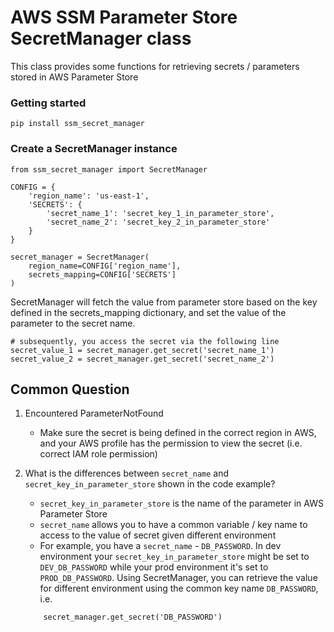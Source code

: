 # AWS SSM Parameter Store SecretManager class

This class provides some functions for retrieving secrets / parameters stored in AWS Parameter Store

### Getting started
```
pip install ssm_secret_manager
```

### Create a SecretManager instance
```
from ssm_secret_manager import SecretManager

CONFIG = {
    'region_name': 'us-east-1',
    'SECRETS': {
        'secret_name_1': 'secret_key_1_in_parameter_store',
        'secret_name_2': 'secret_key_2_in_parameter_store'
    }
}

secret_manager = SecretManager(
    region_name=CONFIG['region_name'],
    secrets_mapping=CONFIG['SECRETS']
)
```

SecretManager will fetch the value from parameter store based on the key defined in the secrets_mapping dictionary, and set the value of the parameter to the secret name.

```
# subsequently, you access the secret via the following line
secret_value_1 = secret_manager.get_secret('secret_name_1')
secret_value_2 = secret_manager.get_secret('secret_name_2')
```

## Common Question
1. Encountered ParameterNotFound
    - Make sure the secret is being defined in the correct region in AWS, and your AWS profile has the permission to view the secret (i.e. correct IAM role permission)

2. What is the differences between `secret_name` and `secret_key_in_parameter_store` shown in the code example?
    - `secret_key_in_parameter_store` is the name of the parameter in AWS Parameter Store
    - `secret_name` allows you to have a common variable / key name to access to the value of secret given different environment
    - For example, you have a `secret_name` - `DB_PASSWORD`. In dev environment your `secret_key_in_parameter_store` might be set to `DEV_DB_PASSWORD` while your prod environment it's set to `PROD_DB_PASSWORD`. Using SecretManager, you can retrieve the value for different environment using the common key name `DB_PASSWORD`, i.e. 
    ```
        secret_manager.get_secret('DB_PASSWORD')
    ```
